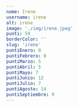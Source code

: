```yaml
---
nome: Irene
username: irene
alt: irene
image: './img/irene.jpeg'
punti: 59
borderColor: ''
slug: 'irene'
puntiEnero: 0
puntiFebrero: 0
puntiMarzo: 5
puntiAbril: 5
puntiMayo: 7
puntiJunio: 12
puntiJulio: 7
puntiAgosto: 14
puntiSeptiembre: 9
---
```

